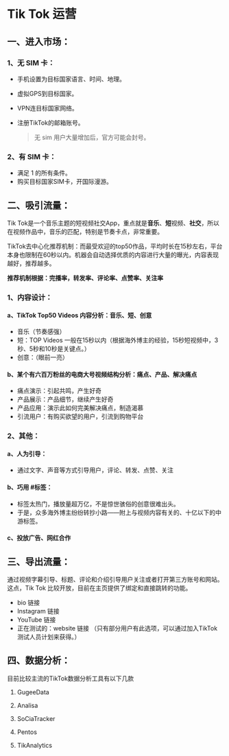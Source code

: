 # Tik Tok 运营



## 一、进入市场：

### 1、无 SIM 卡：

* 手机设置为目标国家语言、时间、地理。

* 虚拟GPS到目标国家。

* VPN连目标国家网络。

* 注册TikTok的邮箱账号。

  > 无 sim 用户大量增加后，官方可能会封号。

### 2、有 SIM 卡：

* 满足 1 的所有条件。
* 购买目标国家SIM卡，开国际漫游。



## 二、吸引流量：

Tik Tok是一个音乐主题的短视频社交App，重点就是**音乐**、**短**视频、**社交**，所以在视频作品中，音乐的匹配，特别是节奏卡点，非常重要。

TikTok去中心化推荐机制：而最受欢迎的top50作品，平均时长在15秒左右，平台本身也限制在60秒以内。机器会自动选择优质的内容进行大量的曝光，内容表现越好，推荐越多。

**推荐机制根据：完播率，转发率、评论率、点赞率、关注率**

### 1、内容设计：

#### a、TikTok Top50 Videos 内容分析：音乐、短、创意

* 音乐（节奏感强）
*  短：TOP Videos 一般在15秒以内（根据海外博主的经验，15秒短视频中，3秒、5秒和10秒是关键点。）
* 创意：（眼前一亮）

#### b、某个有六百万粉丝的电商大号视频结构分析：痛点、产品、解决痛点

* 痛点演示：引起共鸣，产生好奇
* 产品展示：产品细节，继续产生好奇
* 产品应用：演示此如何完美解决痛点，制造渴慕
* 引流用户：有购买欲望的用户，引流到购物平台

### 2、其他：

#### a、人为引导：

* 通过文字、声音等方式引导用户，评论、转发、点赞、关注

#### b、巧用 #标签：

* 标签太热门，播放量超万亿，不是惊世骇俗的创意很难出头。
* 于是，众多海外博主纷纷转抄小路——附上与视频内容有关的、十亿以下的中游标签。

#### c、投放广告、网红合作



## 三、导出流量：

通过视频字幕引导、标题、评论和介绍引导用户关注或者打开第三方账号和网站。这点，Tik Tok 比较开放，目前在主页提供了绑定和直接跳转的功能。

* bio 链接
* Instagram 链接
* YouTube 链接
* 正在测试的：website 链接 （只有部分用户有此选项，可以通过加入TikTok测试人员计划来获得。）



## 四、数据分析：

目前比较主流的TikTok数据分析工具有以下几款
1. GugeeData

2. Analisa

3. SoCiaTracker

4. Pentos

5. TikAnalytics